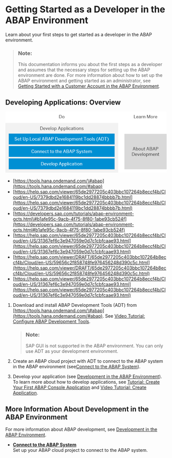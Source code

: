 <!-- copy7bf1d7cbc5904d748058eefbef52ec4f -->

# Getting Started as a Developer in the ABAP Environment

Learn about your first steps to get started as a developer in the ABAP environment.

> ### Note:  
> This documentation informs you about the first steps as a developer and assumes that the necessary steps for setting up the ABAP environment are done. For more information about how to set up the ABAP environment and getting started as an administrator, see [Getting Started with a Customer Account in the ABAP Environment](Getting_Started_with_a_Customer_Account_in_the_ABAP_Environment_e34a329.md).



<a name="copy7bf1d7cbc5904d748058eefbef52ec4f__section_zwd_lvb_l4b"/>

## Developing Applications: Overview

![](images/Image_Map_Develop_and_Deploy_ABAP_Applications_e70bb5d.png)

-   [https://tools.hana.ondemand.com/\#abap](https://tools.hana.ondemand.com/#abap)
-   [https://help.sap.com/viewer/65de2977205c403bbc107264b8eccf4b/Cloud/en-US/7379dbd2e1684119bc1dd28874bbbb7b.html](https://help.sap.com/viewer/65de2977205c403bbc107264b8eccf4b/Cloud/en-US/7379dbd2e1684119bc1dd28874bbbb7b.html)
-   [https://developers.sap.com/tutorials/abap-environment-gcts.html\#b1afe95c-9acb-4f75-8f80-1abe93cb524f](https://developers.sap.com/tutorials/abap-environment-gcts.html#b1afe95c-9acb-4f75-8f80-1abe93cb524f)
-   [https://help.sap.com/viewer/65de2977205c403bbc107264b8eccf4b/Cloud/en-US/31367ef6c3e947059e0d7c1cbfcaae93.html](https://help.sap.com/viewer/65de2977205c403bbc107264b8eccf4b/Cloud/en-US/31367ef6c3e947059e0d7c1cbfcaae93.html)
-   [https://help.sap.com/viewer/DRAFT/65de2977205c403bbc107264b8eccf4b/Cloud/en-US/59656c2f858748fe976456248d390c5c.html](https://help.sap.com/viewer/DRAFT/65de2977205c403bbc107264b8eccf4b/Cloud/en-US/59656c2f858748fe976456248d390c5c.html)
-   [https://help.sap.com/viewer/65de2977205c403bbc107264b8eccf4b/Cloud/en-US/31367ef6c3e947059e0d7c1cbfcaae93.html](https://help.sap.com/viewer/65de2977205c403bbc107264b8eccf4b/Cloud/en-US/31367ef6c3e947059e0d7c1cbfcaae93.html)

1.  Download and install ABAP Development Tools \(ADT\) from [https://tools.hana.ondemand.com/\#abap](https://tools.hana.ondemand.com/#abap). See [Video Tutorial: Configure ABAP Development Tools](https://www.youtube.com/watch?v=hgJgDTyB6Kg&list=PLkzo92owKnVxWqJSoFLGe1VRkzOs4Ucdr&index=5&t=0s).

    > ### Note:  
    > SAP GUI is not supported in the ABAP environment. You can only use ADT as your development environment.

2.  Create an ABAP cloud project with ADT to connect to the ABAP system in the ABAP environment \(see[Connect to the ABAP System](https://help.sap.com/viewer/65de2977205c403bbc107264b8eccf4b/Cloud/en-US/7379dbd2e1684119bc1dd28874bbbb7b.html)\).
3.  Develop your application \(see [Development in the ABAP Environment](https://help.sap.com/viewer/65de2977205c403bbc107264b8eccf4b/Cloud/en-US/31367ef6c3e947059e0d7c1cbfcaae93.html)\). To learn more about how to develop applications, see [Tutorial: Create Your First ABAP Console Application](https://developers.sap.com/tutorials/abap-environment-console-application.html) and [Video Tutorial: Create Application](https://www.youtube.com/watch?v=Ut2zalVUdq4&list=PLkzo92owKnVxWqJSoFLGe1VRkzOs4Ucdr&index=4&t=0s).



<a name="copy7bf1d7cbc5904d748058eefbef52ec4f__section_vdp_mvb_l4b"/>

## More Information About Development in the ABAP Environment

For more information about ABAP development, see [Development in the ABAP Environment](https://help.sap.com/viewer/65de2977205c403bbc107264b8eccf4b/Cloud/en-US/31367ef6c3e947059e0d7c1cbfcaae93.html).

-   **[Connect to the ABAP System](Connect_to_the_ABAP_System_7379dbd.md "Set up your ABAP cloud project to connect to the ABAP system.")**  
Set up your ABAP cloud project to connect to the ABAP system.

